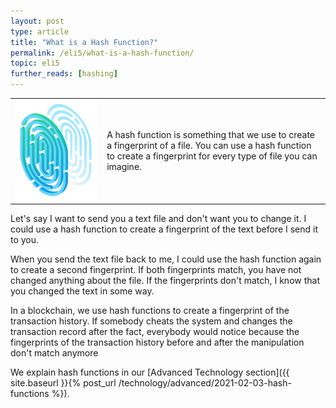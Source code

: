 ```yaml
---
layout: post
type: article
title: "What is a Hash Function?"
permalink: /eli5/what-is-a-hash-function/
topic: eli5
further_reads: [hashing]
---
```


<table class="table lead">
    <tr>
        <td class="icon"><img src="/assets/post_files/eli5/what-is-a-hash-function/Hash.jpg" alt="Cryptocurrency"></td>
        <td>
            A hash function is something that we use to create a fingerprint of a file. You can use a hash function to create a fingerprint for every type of file you can imagine.
        </td>
    </tr>
</table>   

Let's say I want to send you a text file and don't want you to change it. I could use a hash function to create a fingerprint of the text before I send it to you. 

When you send the text file back to me, I could use the hash function again to create a second fingerprint. If both fingerprints match, you have not changed anything about the file. If the fingerprints don't match, I know that you changed the text in some way.

In a blockchain, we use hash functions to create a fingerprint of the transaction history. If somebody cheats the system and changes the transaction record after the fact, everybody would notice because the fingerprints of the transaction history before and after the manipulation don't match anymore

We explain hash functions in our [Advanced Technology section]({{ site.baseurl }}{% post_url /technology/advanced/2021-02-03-hash-functions %}).

